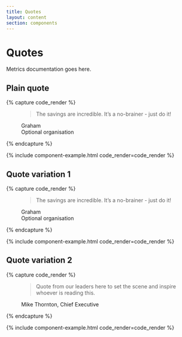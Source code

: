 ```yaml
---
title: Quotes
layout: content
section: components
---
```


# Quotes

Metrics documentation goes here.



## Plain quote

{% capture code_render %}
<figure class="blockquote-wrapper">
  <blockquote class="blockquote">
    <p>The savings are incredible. It’s a no-brainer - just do it!</p>
  </blockquote>
  <figcaption class="blockquote-footer">
    Graham<br>
    <span>Optional organisation</span>
  </figcaption>
</figure>
{% endcapture %}

{% include component-example.html code_render=code_render %}

## Quote variation 1

{% capture code_render %}
<figure class="blockquote-wrapper green">
  <blockquote class="blockquote">
    <p>The savings are incredible. It’s a no-brainer - just do it!</p>
  </blockquote>
  <figcaption class="blockquote-footer">
    Graham<br>
    <span>Optional organisation</span>
  </figcaption>
</figure>
{% endcapture %}

{% include component-example.html code_render=code_render %}

## Quote variation 2

{% capture code_render %}
<div class="blockquote-img yellow">
  <figure class="blockquote-wrapper">
    <blockquote class="blockquote">
      <p>Quote from our leaders here to set the scene and inspire whoever is reading this. </p>
    </blockquote>
    <figcaption class="blockquote-footer">
      Mike Thornton, Chief Executive
    </figcaption>
  </figure>
  <div class="blockquote-bg-img" style="background-image: url('https://s3-alpha-sig.figma.com/img/4aef/6f8f/f40bc3e087e8d1c9520abc6c5ba13235?Expires=1722211200&Key-Pair-Id=APKAQ4GOSFWCVNEHN3O4&Signature=oIX~90hdGzMCUzhiWoYtjBK7ciPHMf1NfktLlwS2VqSfXabVvM5OngLGJvEc4QxVHpzKD7MhWB1RwAX38yv77lUBN-WUp2iY5LwvmJMPvQrK34j9h9BX1XN-hVbhPFVN5IzXYLe~yTPFFAaOInqJfVlqhXw39CqRjxnj0XOMrMXROdkYCoG6YmC4h9l9OWMR~GpOf6lsQDbYreVo2uM2Vp~o2Gr~boYH9UG9ePRzU2nQbtSSOfVsP9EfVl~4VKym2KtqXWnbRl601neoNJAYxV6YLR9rXjCnDJ-Bn7jQvRo518~JlzvH9bNpZAC-Jh7hXE1apVEwr27IQc8JWelbfA__');"></div>
</div>
{% endcapture %}

{% include component-example.html code_render=code_render %}
